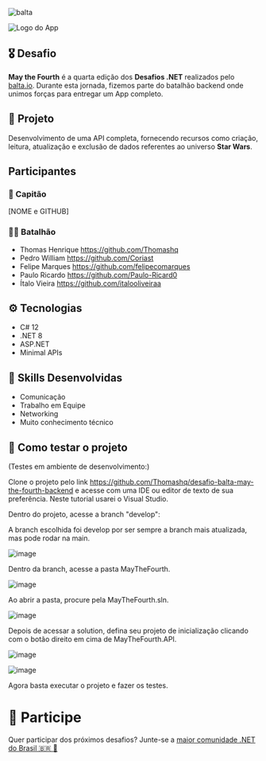 ![balta](https://baltaio.blob.core.windows.net/static/images/dark/balta-logo.svg)

![Logo do App](https://github.com/balta-io/desafio-balta-may-the-fourth-backend/assets/965305/880fab7e-3998-4a0d-98ad-1d6ffc11298b)

## 🎖️ Desafio
**May the Fourth** é a quarta edição dos **Desafios .NET** realizados pelo [balta.io](https://balta.io). Durante esta jornada, fizemos parte do batalhão backend onde unimos forças para entregar um App completo.

## 📱 Projeto
Desenvolvimento de uma API completa, fornecendo recursos como criação, leitura, atualização e exclusão de dados referentes ao universo **Star Wars**.

## Participantes
### 🚀 Capitão
[NOME e GITHUB]

### 💂‍♀️ Batalhão
* Thomas Henrique https://github.com/Thomashq
* Pedro William https://github.com/Coriast
* Felipe Marques https://github.com/felipecomarques
* Paulo Ricardo https://github.com/Paulo-Ricard0 
* Ítalo Vieira https://github.com/italooliveiraa
  
## ⚙️ Tecnologias
* C# 12
* .NET 8
* ASP.NET
* Minimal APIs

## 🥋 Skills Desenvolvidas
* Comunicação
* Trabalho em Equipe
* Networking
* Muito conhecimento técnico

## 🧪 Como testar o projeto

(Testes em ambiente de desenvolvimento:)

Clone o projeto pelo link https://github.com/Thomashq/desafio-balta-may-the-fourth-backend e acesse com uma IDE ou editor de texto de sua preferência. Neste tutorial usarei o Visual Studio.

Dentro do projeto, acesse a branch "develop":

A branch escolhida foi develop por ser sempre a branch mais atualizada, mas pode rodar na main.

![image](https://github.com/Thomashq/desafio-balta-may-the-fourth-backend/assets/69530282/09214290-5dca-4145-8bd6-353143097c60)

Dentro da branch, acesse a pasta MayTheFourth.

![image](https://github.com/Thomashq/desafio-balta-may-the-fourth-backend/assets/69530282/27dd724c-d192-4ed9-a681-3858de0f975a)

Ao abrir a pasta, procure pela MayTheFourth.sln.

![image](https://github.com/Thomashq/desafio-balta-may-the-fourth-backend/assets/69530282/33a80f45-7b03-47d7-a089-86283d50df18)

Depois de acessar a solution, defina seu projeto de inicialização clicando com o botão direito em cima de MayTheFourth.API.

![image](https://github.com/Thomashq/desafio-balta-may-the-fourth-backend/assets/69530282/3bc3a20c-1351-4528-a6a7-c3bb4e2e83d2)

![image](https://github.com/Thomashq/desafio-balta-may-the-fourth-backend/assets/69530282/afc56eaa-c773-42e5-beb9-16f506981f37)

Agora basta executar o projeto e fazer os testes.

# 💜 Participe
Quer participar dos próximos desafios? Junte-se a [maior comunidade .NET do Brasil 🇧🇷 💜](https://balta.io/discord)
